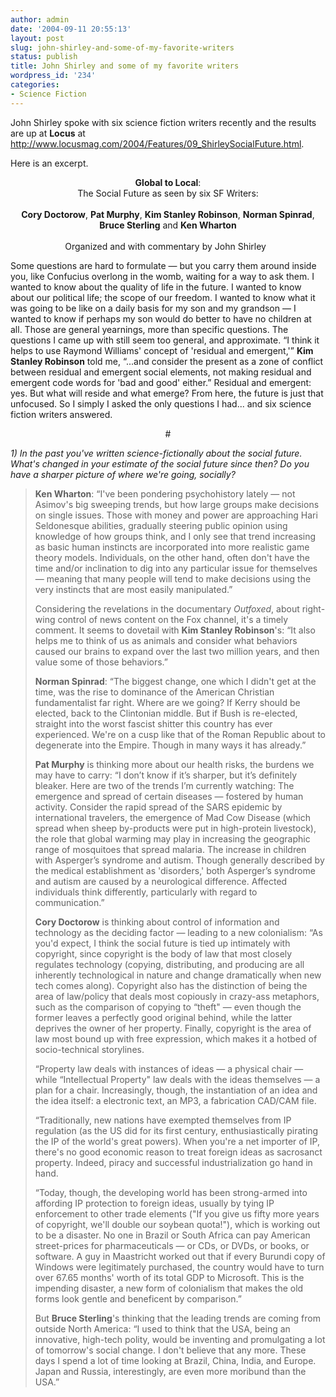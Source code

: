 ```yaml
---
author: admin
date: '2004-09-11 20:55:13'
layout: post
slug: john-shirley-and-some-of-my-favorite-writers
status: publish
title: John Shirley and some of my favorite writers
wordpress_id: '234'
categories:
- Science Fiction
---
```

<p>John Shirley spoke with six science fiction writers recently and the results are up at <b>Locus</b> at <a href="http://www.locusmag.com/2004/Features/09_ShirleySocialFuture.html">http://www.locusmag.com/2004/Features/09_ShirleySocialFuture.html</a>.</p>
<p>Here is an excerpt.</p>
<p align="center"><b>Global to Local</b>:<br>
The Social Future as seen by six SF Writers: <br>
<br>
<b>Cory Doctorow</b>, <b>Pat Murphy</b>, <b>Kim Stanley Robinson</b>, <b>Norman 
Spinrad</b>, <b>Bruce Sterling</b> and <b>Ken Wharton</b> <br>
<br>
Organized and with commentary by John Shirley &nbsp;</p>
<p>Some questions are hard to formulate — but you carry them around inside you, 
like Confucius overlong in the womb, waiting for a way to ask them. I wanted to 
know about the quality of life in the future. I wanted to know about our 
political life; the scope of our freedom. I wanted to know what it was going to 
be like on a daily basis for my son and my grandson — I wanted to know if 
perhaps my son would do better to have no children at all. Those are general 
yearnings, more than specific questions. The questions I came up with still seem 
too general, and approximate. “I think it helps to use Raymond Williams' concept 
of 'residual and emergent,'” <b>Kim Stanley Robinson</b> told me, “...and 
consider the present as a zone of conflict between residual and emergent social 
elements, not making residual and emergent code words for 'bad and good' 
either.” Residual and emergent: yes. But what will reside and what emerge? From 
here, the future is just that unfocused. So I simply I asked the only questions 
I had... and six science fiction writers answered. </p>
<p align="center">#</p>
<p><i>1) In the past you've written science-fictionally about the social future. 
What's changed in your estimate of the social future since then? Do you have a 
sharper picture of where we're going, socially? </i></p>
<blockquote>
	<p><b>Ken Wharton</b>: “I've been pondering psychohistory lately — not 
	Asimov's big sweeping trends, but how large groups make decisions on single 
	issues. Those with money and power are approaching Hari Seldonesque 
	abilities, gradually steering public opinion using knowledge of how groups 
	think, and I only see that trend increasing as basic human instincts are 
	incorporated into more realistic game theory models. Individuals, on the 
	other hand, often don't have the time and/or inclination to dig into any 
	particular issue for themselves — meaning that many people will tend to make 
	decisions using the very instincts that are most easily manipulated.” </p>
	<p>Considering the revelations in the documentary <i>Outfoxed</i>, about 
	right-wing control of news content on the Fox channel, it's a timely 
	comment. It seems to dovetail with <b>Kim Stanley Robinson</b>'s: “It also 
	helps me to think of us as animals and consider what behaviors caused our 
	brains to expand over the last two million years, and then value some of 
	those behaviors.” </p>
	<p><b>Norman Spinrad</b>: “The biggest change, one which I didn't get at the 
	time, was the rise to dominance of the American Christian fundamentalist far 
	right. Where are we going? If Kerry should be elected, back to the 
	Clintonian middle. But if Bush is re-elected, straight into the worst 
	fascist shitter this country has ever experienced. We're on a cusp like that 
	of the Roman Republic about to degenerate into the Empire. Though in many 
	ways it has already.” </p>
	<p><b>Pat Murphy</b> is thinking more about our health risks, the burdens we 
	may have to carry: “I don’t know if it’s sharper, but it’s definitely 
	bleaker. Here are two of the trends I’m currently watching: The emergence 
	and spread of certain diseases — fostered by human activity. Consider the 
	rapid spread of the SARS epidemic by international travelers, the emergence 
	of Mad Cow Disease (which spread when sheep by-products were put in 
	high-protein livestock), the role that global warming may play in increasing 
	the geographic range of mosquitoes that spread malaria. The increase in 
	children with Asperger’s syndrome and autism. Though generally described by 
	the medical establishment as 'disorders,' both Asperger’s syndrome and 
	autism are caused by a neurological difference. Affected individuals think 
	differently, particularly with regard to communication.” </p>
	<p><b>Cory Doctorow</b> is thinking about control of information and 
	technology as the deciding factor — leading to a new colonialism: “As you'd 
	expect, I think the social future is tied up intimately with copyright, 
	since copyright is the body of law that most closely regulates technology 
	(copying, distributing, and producing are all inherently technological in 
	nature and change dramatically when new tech comes along). Copyright also 
	has the distinction of being the area of law/policy that deals most 
	copiously in crazy-ass metaphors, such as the comparison of copying to 
	“theft&quot; — even though the former leaves a perfectly good original behind, 
	while the latter deprives the owner of her property. Finally, copyright is 
	the area of law most bound up with free expression, which makes it a hotbed 
	of socio-technical storylines. </p>
	<p>“Property law deals with instances of ideas — a physical chair — while 
	“Intellectual Property&quot; law deals with the ideas themselves — a plan for a 
	chair. Increasingly, though, the instantiation of an idea and the idea 
	itself: a electronic text, an MP3, a fabrication CAD/CAM file. </p>
	<p>“Traditionally, new nations have exempted themselves from IP regulation 
	(as the US did for its first century, enthusiastically pirating the IP of 
	the world's great powers). When you're a net importer of IP, there's no good 
	economic reason to treat foreign ideas as sacrosanct property. Indeed, 
	piracy and successful industrialization go hand in hand. </p>
	<p>“Today, though, the developing world has been strong-armed into affording 
	IP protection to foreign ideas, usually by tying IP enforcement to other 
	trade elements (&quot;If you give us fifty more years of copyright, we'll double 
	our soybean quota!&quot;), which is working out to be a disaster. No one in 
	Brazil or South Africa can pay American street-prices for pharmaceuticals — 
	or CDs, or DVDs, or books, or software. A guy in Maastricht worked out that 
	if every Burundi copy of Windows were legitimately purchased, the country 
	would have to turn over 67.65 months' worth of its total GDP to Microsoft. 
	This is the impending disaster, a new form of colonialism that makes the old 
	forms look gentle and beneficent by comparison.” </p>
	<p>But <b>Bruce Sterling</b>'s thinking that the leading trends are coming 
	from outside North America: “I used to think that the USA, being an 
	innovative, high-tech polity, would be inventing and promulgating a lot of 
	tomorrow's social change. I don't believe that any more. These days I spend 
	a lot of time looking at Brazil, China, India, and Europe. Japan and Russia, 
	interestingly, are even more moribund than the USA.” </p>
</blockquote>
